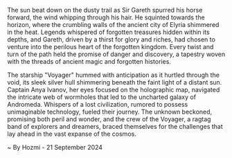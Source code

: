 
The sun beat down on the dusty trail as Sir Gareth spurred his horse forward, the wind whipping through his hair. He squinted towards the horizon, where the crumbling walls of the ancient city of Elyria shimmered in the heat. Legends whispered of forgotten treasures hidden within its depths, and Gareth, driven by a thirst for glory and riches, had chosen to venture into the perilous heart of the forgotten kingdom. Every twist and turn of the path held the promise of danger and discovery, a tapestry woven with the threads of ancient magic and forgotten histories. 

The starship "Voyager" hummed with anticipation as it hurtled through the void, its sleek silver hull shimmering beneath the faint light of a distant sun. Captain Anya Ivanov, her eyes focused on the holographic map, navigated the intricate web of wormholes that led to the uncharted galaxy of Andromeda. Whispers of a lost civilization, rumored to possess unimaginable technology, fueled their journey. The unknown beckoned, promising both peril and wonder, and the crew of the Voyager, a ragtag band of explorers and dreamers, braced themselves for the challenges that lay ahead in the vast expanse of the cosmos. 

~ By Hozmi - 21 September 2024
